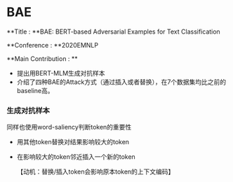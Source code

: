 # BAE

**Title : **BAE: BERT-based Adversarial Examples for Text Classification

**Conference : **2020EMNLP

**Main Contribution : **

+ 提出用BERT-MLM生成对抗样本
+ 介绍了四种BAE的Attack方式（通过插入或者替换），在7个数据集均比之前的baseline高。



### 生成对抗样本

同样也使用word-saliency判断token的重要性

+ 用其他token替换对结果影响较大的token

+ 在影响较大的token邻近插入一个新的token

  【动机：替换/插入token会影响原本token的上下文编码】
